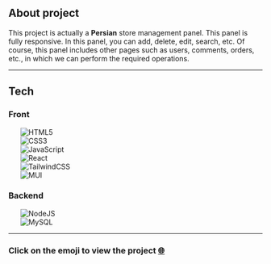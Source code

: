 <h2>About project</h2>
<p>This project is actually a <b>Persian</b> store management panel. This panel is fully responsive. In this panel, you can add, delete, edit, search, etc.
Of course, this panel includes other pages such as users, comments, orders, etc., in which we can perform the required operations.</p>

<hr/>

<h2>Tech</h2>

<h3>Front</h3>
<ul>
  
  ![HTML5](https://img.shields.io/badge/html5-%23E34F26.svg?style=for-the-badge&logo=html5&logoColor=white)<br/>
![CSS3](https://img.shields.io/badge/css3-%231572B6.svg?style=for-the-badge&logo=css3&logoColor=white)<br/>
![JavaScript](https://img.shields.io/badge/javascript-%23323330.svg?style=for-the-badge&logo=javascript&logoColor=%23F7DF1E)<br/>
![React](https://img.shields.io/badge/react-%2320232a.svg?style=for-the-badge&logo=react&logoColor=%2361DAFB)<br/>
![TailwindCSS](https://img.shields.io/badge/tailwindcss-%2338B2AC.svg?style=for-the-badge&logo=tailwind-css&logoColor=white)<br/>
![MUI](https://img.shields.io/badge/MUI-%230081CB.svg?style=for-the-badge&logo=mui&logoColor=white)
</ul>


<h3>Backend</h3>

<ul>
  
 ![NodeJS](https://img.shields.io/badge/node.js-6DA55F?style=for-the-badge&logo=node.js&logoColor=white)<br/>
 ![MySQL](https://img.shields.io/badge/mysql-%2300f.svg?style=for-the-badge&logo=mysql&logoColor=white)
  </ul>
 <hr/>
 <h3 align="left">Click on the emoji to view the project
 <a href="https://sina-sheikhali.github.io/CMS-store/">🌐<a/>
 <h3/>
